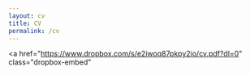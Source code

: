 ```yaml
---
layout: cv
title: CV
permalink: /cv
---
```


<a 
  href="https://www.dropbox.com/s/e2iwoq87pkpy2io/cv.pdf?dl=0" 
  class="dropbox-embed"
></a>
